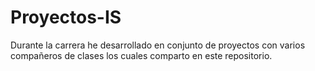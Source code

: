 # Proyectos-IS
Durante la carrera he desarrollado en conjunto de proyectos con varios compañeros de clases los cuales comparto en este repositorio.
